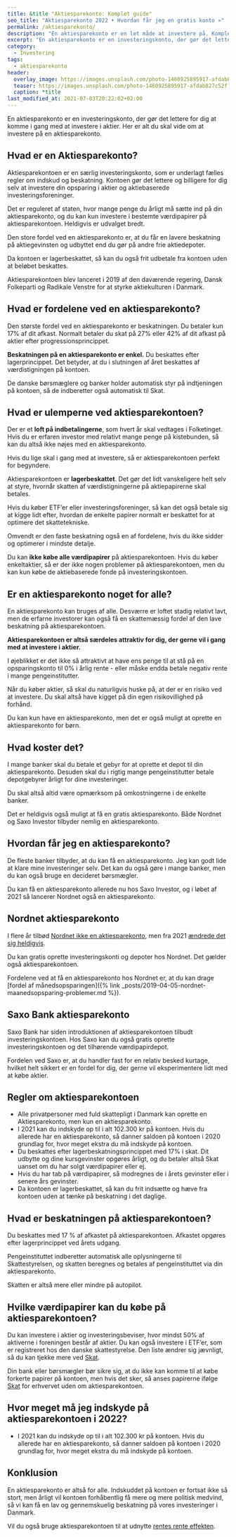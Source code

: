 ```yaml
---
title: &title "Aktiesparekonto: Komplet guide"
seo_title: "Aktiesparekonto 2022 • Hvordan får jeg en gratis konto »"
permalink: /aktiesparekonto/
description: "En aktiesparekonto er en let måde at investere på. Komplet guide til beskatning og hvor du kan få en GRATIS aktiesparekonto."
excerpt: "En aktiesparekonto er en investeringskonto, der gør det lettere for dig at komme i gang med at investere i aktier. Her er alt du skal vide om at investere på en aktiesparekonto."
category:
  - Investering
tags:
  - aktiesparekonto
header:
  overlay_image: https://images.unsplash.com/photo-1460925895917-afdab827c52f?ixid=MnwxMjA3fDB8MHxwaG90by1wYWdlfHx8fGVufDB8fHx8&ixlib=rb-1.2.1&auto=format&fit=crop&w=1900&q=5
  teaser: https://images.unsplash.com/photo-1460925895917-afdab827c52f?ixid=MnwxMjA3fDB8MHxwaG90by1wYWdlfHx8fGVufDB8fHx8&ixlib=rb-1.2.1&auto=format&fit=crop&w=400&q=5
  caption: *title
last_modified_at: 2021-07-03T20:22:02+02:00
---
```


En aktiesparekonto er en investeringskonto, der gør det lettere for dig at komme i gang med at investere i aktier. Her er alt du skal vide om at investere på en aktiesparekonto.

## Hvad er en Aktiesparekonto?

Aktiesparekontoen er en særlig investeringskonto, som er underlagt fælles regler om indskud og beskatning. Kontoen gør det lettere og billigere for dig selv at investere din opsparing i aktier og aktiebaserede investeringsforeninger.

Det er reguleret af staten, hvor mange penge du årligt må sætte ind på din aktiesparekonto, og du kan kun investere i bestemte værdipapirer på aktiesparekontoen. Heldigvis er udvalget bredt.

Den store fordel ved en aktiesparekonto er, at du får en lavere beskatning på aktiegevinsten og udbyttet end du gør på andre frie aktiedepoter.

Da kontoen er lagerbeskattet, så kan du også frit udbetale fra kontoen uden at beløbet beskattes.

Aktiesparekontoen blev lanceret i 2019 af den daværende regering, Dansk Folkeparti og Radikale Venstre for at styrke aktiekulturen i Danmark.

## Hvad er fordelene ved en aktiesparekonto?

Den største fordel ved en aktiesparekonto er beskatningen. Du betaler kun 17% af dit afkast. Normalt betaler du skat på 27% eller 42% af dit afkast på aktier efter progressionsprincippet.

**Beskatningen på en aktiesparekonto er enkel.** Du beskattes efter lagerprincippet. Det betyder, at du i slutningen af året beskattes af værdistigningen på kontoen.

De danske børsmæglere og banker holder automatisk styr på indtjeningen på kontoen, så de indberetter også automatisk til Skat.

## Hvad er ulemperne ved aktiesparekontoen?

Der er et **loft på indbetalingerne**, som hvert år skal vedtages i Folketinget. Hvis du er erfaren investor med relativt mange penge på kistebunden, så kan du altså ikke nøjes med en aktiesparekonto.

Hvis du lige skal i gang med at investere, så er aktiesparekontoen perfekt for begyndere.

Aktiesparekontoen er **lagerbeskattet**. Det gør det lidt vanskeligere helt selv at styre, hvornår skatten af værdistigningerne på aktiepapirerne skal betales.

Hvis du køber ETF’er eller investeringsforeninger, så kan det også betale sig at kigge lidt efter, hvordan de enkelte papirer normalt er beskattet for at optimere det skattetekniske.

Omvendt er den faste beskatning også en af fordelene, hvis du ikke sidder og optimerer i mindste detalje.

Du kan **ikke købe alle værdipapirer** på aktiesparekontoen. Hvis du køber enkeltaktier, så er der ikke nogen problemer på aktiesparekontoen, men du kan kun købe de aktiebaserede fonde på investeringskontoen.

## Er en aktiesparekonto noget for alle?

En aktiesparekonto kan bruges af alle. Desværre er loftet stadig relativt lavt, men de erfarne investorer kan også få en skattemæssig fordel af den lave beskatning på aktiesparekontoen.

**Aktiesparekontoen er altså særdeles attraktiv for dig, der gerne vil i gang med at investere i aktier.**

I øjeblikket er det ikke så attraktivt at have ens penge til at stå på en opsparingskonto til 0% i årlig rente - eller måske endda betale negativ rente i mange pengeinstitutter.

Når du køber aktier, så skal du naturligvis huske på, at der er en risiko ved at investere. Du skal altså have kigget på din egen risikovillighed på forhånd.

Du kan kun have en aktiesparekonto, men det er også muligt at oprette en aktiesparekonto for børn.

## Hvad koster det?

I mange banker skal du betale et gebyr for at oprette et depot til din aktiesparekonto. Desuden skal du i rigtig mange pengeinstitutter betale depotgebyrer årligt for dine investeringer.

Du skal altså altid være opmærksom på omkostningerne i de enkelte banker.

Det er heldigvis også muligt at få en gratis aktiesparekonto. Både Nordnet og Saxo Investor tilbyder nemlig en aktiesparekonto.

## Hvordan får jeg en aktiesparekonto?

De fleste banker tilbyder, at du kan få en aktiesparekonto. Jeg kan godt lide at klare mine investeringer selv. Det kan du også gøre i mange banker, men du kan også bruge en decideret børsmægler.

Du kan få en aktiesparekonto allerede nu hos Saxo Investor, og i løbet af 2021 så lancerer Nordnet også en aktiesparekonto.

## Nordnet aktiesparekonto

I flere år tilbød [Nordnet ikke en aktiesparekonto](https://www.nordnet.dk/blog/derfor-tilbyder-nordnet-ikke-en-aktiesparekonto-fra-1-januar/), men fra 2021 [ændrede det sig heldigvis](https://www.nordnet.dk/blog/nordnet-lancerer-aktiesparekonto/).

Du kan gratis oprette investeringskonti og depoter hos Nordnet. Det gælder også aktiesparekontoen.

Fordelene ved at få en aktiesparekonto hos Nordnet er, at du kan drage [fordel af månedsopsparingen]({% link _posts/2019-04-05-nordnet-maanedsopsparing-problemer.md %}).

## Saxo Bank aktiesparekonto

Saxo Bank har siden introduktionen af aktiesparekontoen tilbudt investeringskontoen. Hos Saxo kan du også gratis oprette investeringskontoen og det tilhørende værdipapirdepot.

Fordelen ved Saxo er, at du handler fast for en relativ besked kurtage, hvilket helt sikkert er en fordel for dig, der gerne vil eksperimentere lidt med at købe aktier.

## Regler om aktiesparekontoen

- Alle privatpersoner med fuld skattepligt i Danmark kan oprette en Aktiesparekonto, men kun en aktiesparekonto.
- I 2021 kan du indskyde op til i alt 102.300 kr på kontoen. Hvis du allerede har en aktiesparekonto, så danner saldoen på kontoen i 2020 grundlag for, hvor meget ekstra du må indskyde på kontoen.
- Du beskattes efter lagerbeskatningsprincippet med 17% i skat. Dit udbytte og dine kursgevinster opgøres årligt, og du betaler altså Skat uanset om du har solgt værdipapirer eller ej.
- Hvis du har tab på værdipapirer, så modregnes de i årets gevinster eller i senere års gevinster. 
- Da kontoen er lagerbeskattet, så kan du frit indsætte og hæve fra kontoen uden at tænke på beskatning i det daglige.

## Hvad er beskatningen på aktiesparekontoen?

Du beskattes med 17 % af afkastet på aktiesparekontoen. Afkastet opgøres efter lagerprincippet ved årets udgang.

Pengeinstituttet indberetter automatisk alle oplysningerne til Skattestyrelsen, og skatten beregnes og betales af pengeinstituttet via din aktiesparekonto.

Skatten er altså mere eller mindre på autopilot.

## Hvilke værdipapirer kan du købe på aktiesparekontoen?

Du kan investere i aktier og investeringsbeviser, hvor mindst 50% af aktiverne i foreningen består af aktier. Du kan også investere i ETF’er, som er registreret hos den danske skattestyrelse. Den liste ændrer sig jævnligt, så du kan tjekke mere ved [Skat](https://skat.dk/skat.aspx?oid=17119).

Din bank eller børsmægler bør sikre sig, at du ikke kan komme til at købe forkerte papirer på kontoen, men hvis det sker, så anses papirerne ifølge [Skat](https://skat.dk/skat.aspx?oid=17119) for erhvervet uden om aktiesparekontoen.

## Hvor meget må jeg indskyde på aktiesparekontoen i 2022?

- I 2021 kan du indskyde op til i alt 102.300 kr på kontoen. Hvis du allerede har en aktiesparekonto, så danner saldoen på kontoen i 2020 grundlag for, hvor meget ekstra du må indskyde på kontoen.

## Konklusion

En aktiesparekonto er altså for alle. Indskuddet på kontoen er fortsat ikke så stort, men årligt vil kontoen forhåbentlig få mere og mere politisk medvind, så vi kan få en lav og gennemskuelig beskatning på vores investeringer i Danmark.

Vil du også bruge aktiesparekontoen til at udnytte [rentes rente effekten](/renters-rente/).

